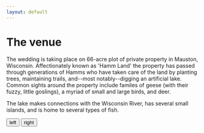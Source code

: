 ```yaml
---
layout: default
---
```


# The venue

The wedding is taking place on 66-acre plot of private property in Mauston, Wisconsin. Affectionately known as 'Hamm Land' the property has passed through generations of Hamms who have taken care of the land by planting trees, maintaining trails, and--most notably--digging an artificial lake. Common sights around the property include familes of geese (with their fuzzy, little goslings), a myriad of small and large birds, and deer.

The lake makes connections with the Wisconsin River, has several small islands, and is home to several types of fish. 

<button disable='true' id="left">left</button>
<button id="right">right</button>

<div class="sk-fading-circle" id="loadingIndicator">
  <div class="sk-circle1 sk-circle"></div>
  <div class="sk-circle2 sk-circle"></div>
  <div class="sk-circle3 sk-circle"></div>
  <div class="sk-circle4 sk-circle"></div>
  <div class="sk-circle5 sk-circle"></div>
  <div class="sk-circle6 sk-circle"></div>
  <div class="sk-circle7 sk-circle"></div>
  <div class="sk-circle8 sk-circle"></div>
  <div class="sk-circle9 sk-circle"></div>
  <div class="sk-circle10 sk-circle"></div>
  <div class="sk-circle11 sk-circle"></div>
  <div class="sk-circle12 sk-circle"></div>
</div>

<img id="venueImage">

<script>
  // listener for image/loading-indicator
  $('#venueImage').on('load', function(){
    $('#loadingIndicator').hide();
    $('#venueImage').show();
  });

  var currentImageNum = 0
  var maxImageNum = 36
  var storage = firebase.storage();
  var allStorageRefs;

  //whenever a new image should be displayed
  function updateImage() {
      $('#loadingIndicator').show();
      $('#venueImage').hide();
      allStorageRefs[currentImageNum].getDownloadURL()
      .then((url) => {
        $('#venueImage').attr('src',url);
      })
  }

  //button handlers
  document.getElementById("right").addEventListener("click", () => {
    if (currentImageNum < maxImageNum) {
      currentImageNum+=1
      updateImage()
    }
  });
  document.getElementById("left").addEventListener("click", () => {
    if (currentImageNum > 0) {
      currentImageNum-=1
      updateImage()
    }
  });

  // getting all the refs
  storage.ref('venue').listAll()
  .then((res) => {
    // res.prefixes.forEach((folderRef) => {
    //   // All the prefixes under listRef.
    //   // You may call listAll() recursively on them.
    //   console.log(folderRef)
    // });
    allStorageRefs = res.items
    maxImageNum = allStorageRefs.length
    updateImage();
    // res.items.forEach((itemRef) => {
    //   // All the items under listRef.
    //   // console.log(itemRef)
    //     itemRef.getDownloadURL()
    //       .then((url) => {
    //         // console.log(url)
    //         // var img = document.getElementById('myimg');
    //         // img.setAttribute('src', url);
    //         var newImgElement = document.createElement('img');  //creating element
    //         newImgElement.setAttribute('class', "img-responsive");
    //         newImgElement.setAttribute('src', url);
    //         const section = document.getElementsByTagName("section")[0]; 
    //         // console.log(section)
    //         section.appendChild(newImgElement);           //appending the element
    //       }).catch((e) => {
    //         console.log(e)
    //       });
    // });
  }).catch((e) => {
    console.error(e)
  });
  // console.log("end")
</script>